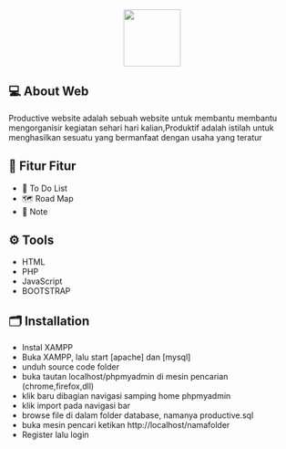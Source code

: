 <div align="center">
    <img src="https://github.com/MDafaAzharya/Web_Productive/assets/125567760/e4763a6a-6167-45a4-997c-7c24c0e6f6f7" alt="" style="width:100px;">
</div>

## :computer: About Web
<p> Productive website adalah sebuah website untuk membantu membantu mengorganisir
    kegiatan sehari hari kalian,Produktif adalah istilah untuk menghasilkan sesuatu 
    yang bermanfaat dengan usaha yang teratur
</p>

## :round_pushpin: Fitur Fitur 
- :dart: To Do List
- :world_map: Road Map
- :bookmark_tabs: Note

## :gear: Tools
- HTML
- PHP
- JavaScript
- BOOTSTRAP

## 	:card_index_dividers: Installation
- Instal XAMPP
- Buka XAMPP, lalu start [apache] dan [mysql]
- unduh source code folder
- buka tautan localhost/phpmyadmin di mesin pencarian (chrome,firefox,dll)
- klik baru dibagian navigasi samping home phpmyadmin
- klik import pada navigasi bar
- browse file di dalam folder database, namanya productive.sql
- buka mesin pencari ketikan http://localhost/namafolder
- Register lalu login



